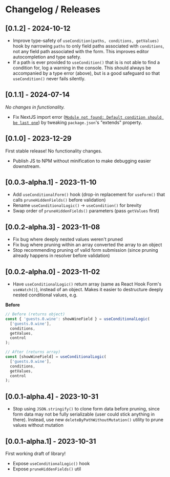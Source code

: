 # Changelog / Releases

## [0.1.2] - 2024-10-12

- Improve type-safety of `useCondition(paths, conditions, getValues)` hook by narrowing `paths` to only field paths associated with `conditions`, not any field path associated with the form.
  This improves editor autocompletion and type safety.
- If a path is ever provided to `useCondition()` that is is not able to find a condition for, log a warning in the console.
  This should always be accompanied by a type error (above), but is a good safeguard so that `useCondition()` never fails silently.

## [0.1.1] - 2024-07-14

_No changes in functionality._

- Fix NextJS import error ([`Module not found: Default condition should be last one`](https://github.com/micahjon/rhf-conditional-logic/issues/1)) by tweaking `package.json`'s "extends" property.

## [0.1.0] - 2023-12-29

First stable release! No functionality changes.

- Publish JS to NPM without minification to make debugging easier downstream.

## [0.0.3-alpha.1] - 2023-11-10

- Add `useConditionalForm()` hook (drop-in replacement for `useForm()` that calls `pruneHiddenFields()` before validation)
- Rename `useConditionalLogic()` -> `useCondition()` for brevity
- Swap order of `pruneHiddenFields()` parameters (pass `getValues` first)

## [0.0.2-alpha.3] - 2023-11-08

- Fix bug where deeply nested values weren't pruned
- Fix bug where pruning within an array converted the array to an object
- Stop recommending pruning of valid form submission (since pruning already happens in resolver before validation)

## [0.0.2-alpha.0] - 2023-11-02

- Have `useConditionalLogic()` return array (same as React Hook Form's `useWatch()`), instead of an object. Makes it easier to destructure deeply nested conditional values, e.g.

**Before**

```ts
// Before (returns object)
const { 'guests.0.wine': showWineField } = useConditionalLogic(
  ['guests.0.wine'],
  conditions,
  getValues,
  control
);

// After (returns array)
const [showWineField] = useConditionalLogic(
  ['guests.0.wine'],
  conditions,
  getValues,
  control
);
```

## [0.0.1-alpha.4] - 2023-10-31

- Stop using `JSON.stringify()` to clone form data before pruning, since form data may not be fully serializable (user could stick anything in there).
  Instead, use new `deleteByPathWithoutMutation()` utility to prune values without mutation

## [0.0.1-alpha.1] - 2023-10-31

First working draft of library!

- Expose `useConditionalLogic()` hook
- Expose `pruneHiddenFields()` util
